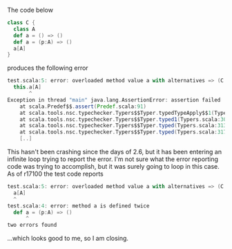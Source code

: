 The code below
```scala
class C {
  class A
  def a = () => ()
  def a = (p:A) => ()
  a[A]
}
```
produces the following error
```scala
test.scala:5: error: overloaded method value a with alternatives => (C.this.A) => Unit <and> => () => Unit does not take type parameters
  this.a[A]
       ^
Exception in thread "main" java.lang.AssertionError: assertion failed
    at scala.Predef$$.assert(Predef.scala:91)
    at scala.tools.nsc.typechecker.Typers$$Typer.typedTypeApply$$1(Typers.scala:2335)
    at scala.tools.nsc.typechecker.Typers$$Typer.typed1(Typers.scala:3030)
    at scala.tools.nsc.typechecker.Typers$$Typer.typed(Typers.scala:3139)
    at scala.tools.nsc.typechecker.Typers$$Typer.typed(Typers.scala:3173
    [..]
```
This hasn't been crashing since the days of 2.6, but it has been entering an infinite loop trying to report the error.  I'm not sure what the error reporting code was trying to accomplish, but it was surely going to loop in this case.  As of r17100 the test code reports
```scala
test.scala:5: error: overloaded method value a with alternatives => (C.this.A) => Unit <and> => () => Unit does not take type parameters
  a[A]
  ^
test.scala:4: error: method a is defined twice
  def a = (p:A) => ()
      ^
two errors found
```
...which looks good to me, so I am closing.
